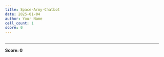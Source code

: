 ```yaml
---
title: Space-Army-Chatbot
date: 2025-01-04
author: Your Name
cell_count: 1
score: 0
---
```


```python

```


---
**Score: 0**